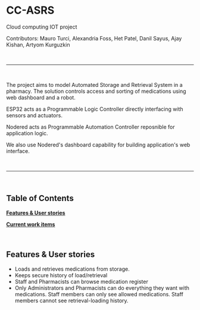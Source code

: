 # CC-ASRS

Cloud computing IOT project

Contributors: Mauro Turci, Alexandria Foss, Het Patel, Danil Sayus, Ajay Kishan, Artyom Kurguzkin

<br>

---

<br>

The project aims to model Automated Storage and Retrieval System in a pharmacy. The solution controls access and sorting of medications using web dashboard and a robot.

ESP32 acts as a Programmable Logic Controller directly interfacing with sensors and actuators.

Nodered acts as Programmable Automation Controller reposnible for application logic.

We also use Nodered's dashboard capability for building application's web interface.

<br>

---

<br>

## Table of Contents

**[Features & User stories](#features-&-User-stories)**

**[Current work items](#Current-work-items)**

<br>

## Features & User stories

* Loads and retrieves medications from storage. 
* Keeps secure history of load/retrieval
* Staff and Pharmacists can browse medication register
* Only Administrators and Pharmacists can do everything they want with medications. Staff members can only see allowed medications. Staff members cannot see retrieval-loading history.

<br>

